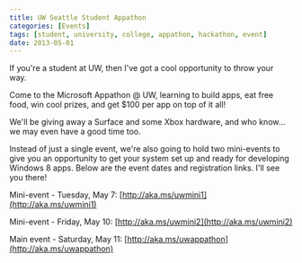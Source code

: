```yaml
---
title: UW Seattle Student Appathon
categories: [Events]
tags: [student, university, college, appathon, hackathon, event]
date: 2013-05-01
---
```


If you&#39;re a student at UW, then I&#39;ve got a cool opportunity to throw your way.

Come to the Microsoft Appathon @ UW, learning to build apps, eat free food, win cool prizes, and get $100 per app on top of it all!

We&#39;ll be giving away a Surface and some Xbox hardware, and who know... we may even have a good time too.

Instead of just a single event, we&#39;re also going to hold two mini-events to give you an opportunity to get your system set up and ready for developing Windows 8 apps. Below are the event dates and registration links. I&#39;ll see you there!

Mini-event - Tuesday, May 7: [http://aka.ms/uwmini1](http://aka.ms/uwmini1)

Mini-event - Friday, May 10: [http://aka.ms/uwmini2](http://aka.ms/uwmini2)

Main event - Saturday, May 11: [http://aka.ms/uwappathon](http://aka.ms/uwappathon)

 